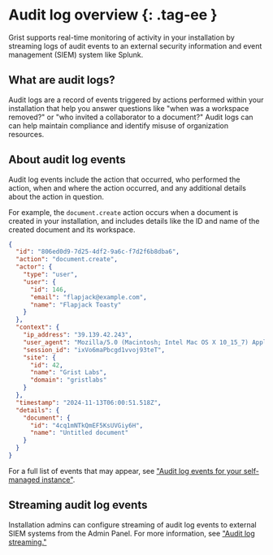 # Audit log overview {: .tag-ee }

Grist supports real-time monitoring of activity in your installation by
streaming logs of audit events to an external security information and event
management (SIEM) system like Splunk.

## What are audit logs?

Audit logs are a record of events triggered by actions performed within your
installation that help you answer questions like "when was a workspace
removed?" or "who invited a collaborator to a document?" Audit logs can
can help maintain compliance and identify misuse of organization resources.

## About audit log events

Audit log events include the action that occurred, who performed the action,
when and where the action occurred, and any additional details about the action
in question.

For example, the `document.create` action occurs when a document is created
in your installation, and includes details like the ID and name of the created
document and its workspace.

```json
{
  "id": "806ed0d9-7d25-4df2-9a6c-f7d2f6b8dba6",
  "action": "document.create",
  "actor": {
    "type": "user",
    "user": {
      "id": 146,
      "email": "flapjack@example.com",
      "name": "Flapjack Toasty"
    }
  },
  "context": {
    "ip_address": "39.139.42.243",
    "user_agent": "Mozilla/5.0 (Macintosh; Intel Mac OS X 10_15_7) AppleWebKit/537.36 (KHTML, like Gecko) Chrome/130.0.0.0 Safari/537.36",
    "session_id": "ixVo6maPbcgd1vvoj93teT",
    "site": {
      "id": 42,
      "name": "Grist Labs",
      "domain": "gristlabs"
    }
  },
  "timestamp": "2024-11-13T06:00:51.518Z",
  "details": {
    "document": {
      "id": "4cq1mNTkQmEF5KsUVGiy6H",
      "name": "Untitled document"
    }
  }
}
```

For a full list of events that may appear, see
["Audit log events for your self-managed instance"](audit-log-events.md).

## Streaming audit log events

Installation admins can configure streaming of audit log events to external
SIEM systems from the Admin Panel. For more information, see
["Audit log streaming."](audit-log-streaming.md)
